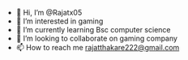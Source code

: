 - 👋 Hi, I’m @Rajatx05
- 👀 I’m interested in gaming
- 🌱 I’m currently learning Bsc computer science
- 💞️ I’m looking to collaborate on gaming company
- 📫 How to reach me rajatthakare222@gmail.com

<!---
Rajatx05/Rajatx05 is a ✨ special ✨ repository because its `README.md` (this file) appears on your GitHub profile.
You can click the Preview link to take a look at your changes.
--->
